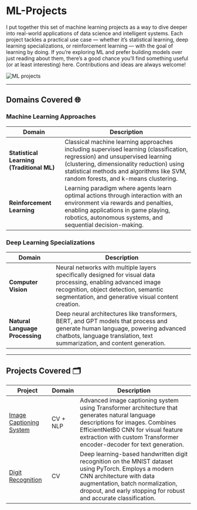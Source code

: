 # ML-Projects
I put together this set of machine learning projects as a way to dive deeper into real-world applications of data science and intelligent systems. Each project tackles a practical use case — whether it’s statistical learning, deep learning specializations, or reinforcement learning — with the goal of learning by doing. If you’re exploring ML and prefer building models over just reading about them, there’s a good chance you’ll find something useful (or at least interesting) here. Contributions and ideas are always welcome!

![ML projects](https://github.com/user-attachments/assets/5e685c14-4d53-4f91-8dd9-0e8733b3046c)

---
## Domains Covered 🌐

### Machine Learning Approaches

| Domain                        | Description                                                                                 |
|-------------------------------|--------------------------------------------------------------------------------------------|
| **Statistical Learning (Traditional ML)** | Classical machine learning approaches including supervised learning (classification, regression) and unsupervised learning (clustering, dimensionality reduction) using statistical methods and algorithms like SVM, random forests, and k-means clustering. |
| **Reinforcement Learning**    | Learning paradigm where agents learn optimal actions through interaction with an environment via rewards and penalties, enabling applications in game playing, robotics, autonomous systems, and sequential decision-making. |

### Deep Learning Specializations

| Domain                        | Description                                                                                 |
|-------------------------------|--------------------------------------------------------------------------------------------|
| **Computer Vision** | Neural networks with multiple layers specifically designed for visual data processing, enabling advanced image recognition, object detection, semantic segmentation, and generative visual content creation. |
| **Natural Language Processing** | Deep neural architectures like transformers, BERT, and GPT models that process and generate human language, powering advanced chatbots, language translation, text summarization, and content generation. |

---

## Projects Covered 🗂️

| Project | Domain   | Description |
|---------------------|----------|--------------------------------------------------------------------------------------------------------------------------------------------------------------------------------------------------------------------------|
| [Image Captioning System](https://github.com/Avaneesh40585/Image-Captioning) | CV + NLP | Advanced image captioning system using Transformer architecture that generates natural language descriptions for images. Combines EfficientNetB0 CNN for visual feature extraction with custom Transformer encoder-decoder for text generation. |
| [Digit Recognition](https://github.com/Avaneesh40585/Digit-Recognition) | CV | Deep learning-based handwritten digit recognition on the MNIST dataset using PyTorch. Employs a modern CNN architecture with data augmentation, batch normalization, dropout, and early stopping for robust and accurate classification. |






